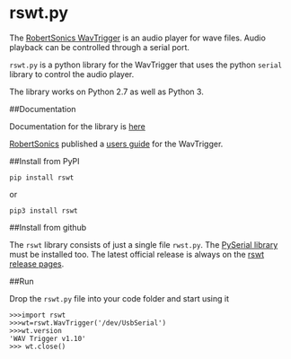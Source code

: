 # rswt.py

The [RobertSonics WavTrigger](http://robertsonics.com/wav-trigger/) is an audio
player for wave files. Audio playback can be controlled through a serial port. 

`rswt.py` is a python library for the WavTrigger that uses the python `serial`
library to control the audio player.

The library works on Python 2.7 as well as Python 3.

##Documentation

Documentation for the library is [here](http://wayoda.github.io/rswt/)

[RobertSonics](http://robertsonics.com/) published a [users
guide](http://robertsonics.com/wav-trigger-online-user-guide/) for the
WavTrigger.

##Install from PyPI

`pip install rswt`

or 

`pip3 install rswt`


##Install from github

The `rswt` library consists of just a single file `rwst.py`.  The [PySerial
library](http://pyserial.sourceforge.net/) must be installed too.  The latest
official release is always on the [rswt release
pages](https://github.com/wayoda/rswt/releases).

##Run 

Drop the `rswt.py` file into your code folder and start using it

```
>>>import rswt 
>>>wt=rswt.WavTrigger('/dev/UsbSerial') 
>>>wt.version
'WAV Trigger v1.10'
>>> wt.close()
``` 

